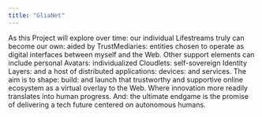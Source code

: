 ```yaml
---
title: "GliaNet"
---
```


As this Project will explore over time: our individual Lifestreams truly can become our own: aided by TrustMediaries: entities chosen to operate as digital interfaces between myself and the Web. Other support elements can include personal Avatars: individualized Cloudlets: self-sovereign Identity Layers: and a host of distributed applications: devices: and services.  The aim is to shape: build: and launch that trustworthy and supportive online ecosystem as a virtual overlay to the Web.  Where innovation more readily translates into human progress.  And: the ultimate endgame is the promise of delivering a tech future centered on autonomous humans.

